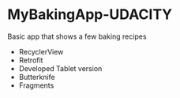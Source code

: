 # MyBakingApp-UDACITY
Basic app that shows a few baking recipes

- RecyclerView
- Retrofit
- Developed Tablet version
- Butterknife
- Fragments


